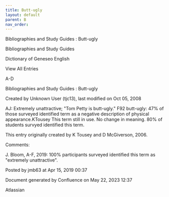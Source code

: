 ```yaml
---
title: Butt-ugly
layout: default
parent: B
nav_order:
---
```


Bibliographies and Study Guides : Butt-ugly

Bibliographies and Study Guides

Dictionary of Geneseo English

View All Entries

A-D

Bibliographies and Study Guides : Butt-ugly

Created by  Unknown User (tjc13), last modified on Oct 05, 2008

AJ: Extremely unattractive; &quot;Tom Petty is butt-ugly.&quot; F92 butt-ugly: 47% of those surveyed identified term as a negative description of physical appearance.KTousey This term still in use. No change in meaning. 80% of students survyed identified this term.

This entry originally created by K Tousey and D McGiverson, 2006.

Comments:

J. Bloom, A-F, 2019: 100% participants surveyed identified this term as &quot;extremely unattractive&quot;. 

Posted by jmb63 at Apr 15, 2019 00:37

Document generated by Confluence on May 22, 2023 12:37

Atlassian
